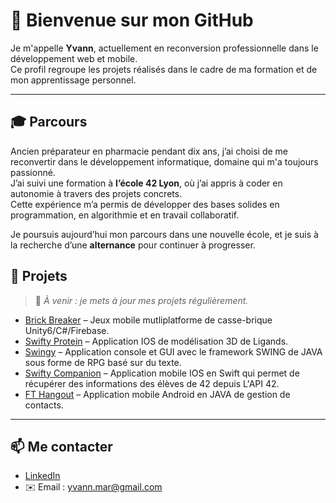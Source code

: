 # 👋 Bienvenue sur mon GitHub

Je m'appelle **Yvann**, actuellement en reconversion professionnelle dans le développement web et mobile.  
Ce profil regroupe les projets réalisés dans le cadre de ma formation et de mon apprentissage personnel.

---

## 🎓 Parcours

Ancien préparateur en pharmacie pendant dix ans, j’ai choisi de me reconvertir dans le développement informatique, domaine qui m'a toujours passionné.  
J’ai suivi une formation à **l’école 42 Lyon**, où j’ai appris à coder en autonomie à travers des projets concrets.  
Cette expérience m’a permis de développer des bases solides en programmation, en algorithmie et en travail collaboratif.

Je poursuis aujourd’hui mon parcours dans une nouvelle école, et je suis à la recherche d’une **alternance** pour continuer à progresser.


## 📂 Projets

> 🔧 *À venir : je mets à jour mes projets régulièrement.*

- [Brick Breaker](https://github.com/Vaynn/brickbreaker) – Jeux mobile mutliplatforme de casse-brique Unity6/C#/Firebase.
- [Swifty Protein](https://github.com/Vaynn/swifty_protein) – Application IOS de modélisation 3D de Ligands.
- [Swingy](https://github.com/Vaynn/swingy) – Application console et GUI avec le framework SWING de JAVA sous forme de RPG basé sur du texte.
- [Swifty Companion](https://github.com/Vaynn/swifty_companion) – Application mobile IOS en Swift qui permet de récupérer des informations des élèves de 42 depuis L'API 42.
- [FT Hangout](https://github.com/Vaynn/__ft_hangout__) – Application mobile Android en JAVA de gestion de contacts.
---

## 📫 Me contacter

- [LinkedIn](https://www.linkedin.com/in/yvann-martorana-6a9413189/)
- ✉️ Email : yvann.mar@gmail.com
